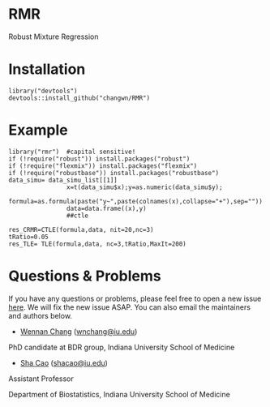 # RMR
Robust Mixture Regression



# Installation
```
library("devtools")
devtools::install_github("changwn/RMR")
```

# Example
```
library("rmr")  #capital sensitive!
if (!require("robust")) install.packages("robust")
if (!require("flexmix")) install.packages("flexmix")
if (!require("robustbase")) install.packages("robustbase")
data_simu= data_simu_list[[1]]
                x=t(data_simu$x);y=as.numeric(data_simu$y);
                formula=as.formula(paste("y~",paste(colnames(x),collapse="+"),sep=""))
                data=data.frame((x),y)
                ##ctle
              
res_CRMR=CTLE(formula,data, nit=20,nc=3)
tRatio=0.05
res_TLE= TLE(formula,data, nc=3,tRatio,MaxIt=200)

```
# Questions & Problems

If you have any questions or problems, please feel free to open a new issue [here](https://github.com/changwn/RMR/issues). We will fix the new issue ASAP.  You can also email the maintainers and authors below.

- [Wennan Chang](https://zcslab.github.io/people/wennan/)
(wnchang@iu.edu)

PhD candidate at BDR group, Indiana University School of Medicine

- [Sha Cao](https://medicine.iu.edu/faculty/38873/cao-sha/)
(shacao@iu.edu)

Assistant Professor

Department of Biostatistics, Indiana University School of Medicine
